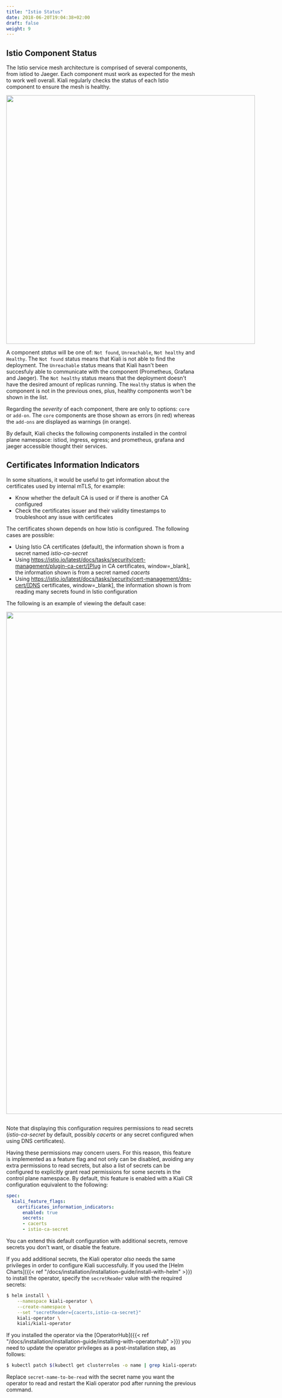 ```yaml
---
title: "Istio Status"
date: 2018-06-20T19:04:38+02:00
draft: false
weight: 9
---
```


## Istio Component Status

The Istio service mesh architecture is comprised of several components, from istiod to Jaeger. Each component must work as expected for the mesh to work well overall. Kiali regularly checks the status of each Istio component to ensure the mesh is healthy.

<div style="display: flex;">
 <span style="margin: 0 auto;">
  <a class="image-popup-fit-height" href="/images/documentation/features/istio-components-1.24.png" title="Istio components status: components not healthy or found">
   <img src="/images/documentation/features/istio-components-1.24.png" style="width: 660px;display:inline;margin: 0 auto;" />
  </a>
 </span>
</div>

A component *status* will be one of: `Not found`, `Unreachable`, `Not healthy` and `Healthy`. The `Not found` status means that Kiali is not able to find the deployment. The `Unreachable` status means that Kiali hasn't been succesfuly able to communicate with the component (Prometheus, Grafana and Jaeger). The `Not healthy` status means that the deployment doesn't have the desired amount of replicas running. The `Healthy` status is when the component is not in the previous ones, plus, healthy components won't be shown in the list.

Regarding the *severity* of each component, there are only to options: `core` or `add-on`. The `core` components are those shown as errors (in red) whereas the `add-ons` are displayed as warnings (in orange).

By default, Kiali checks the following components installed in the control plane namespace: istiod, ingress, egress; and prometheus, grafana and jaeger accessible thought their services.

## Certificates Information Indicators

In some situations, it would be useful to get information about the certificates used by internal mTLS, for example:

* Know whether the default CA is used or if there is another CA configured
* Check the certificates issuer and their validity timestamps to troubleshoot any issue with certificates

The certificates shown depends on how Istio is configured. The following cases are possible:

* Using Istio CA certificates (default), the information shown is from a secret named *istio-ca-secret*
* Using https://istio.io/latest/docs/tasks/security/cert-management/plugin-ca-cert/[Plug in CA certificates, window=_blank], the information shown is from a secret named *cacerts*
* Using https://istio.io/latest/docs/tasks/security/cert-management/dns-cert/[DNS certificates, window=_blank], the information shown is from reading many secrets found in Istio configuration

The following is an example of viewing the default case:

<div style="display: flex;">
 <span style="margin: 0 auto;">
  <a class="image-popup-fit-height" href="/images/documentation/features/certificates-information-indicators.png" title="Certificates information">
   <img src="/images/documentation/features/certificates-information-indicators.png" style="width: 1333px;display:inline;margin: 0 0 15px 0;" />
  </a>
 </span>
</div>

Note that displaying this configuration requires permissions to read secrets (*istio-ca-secret* by default, possibly *cacerts* or any secret configured when using DNS certificates).

Having these permissions may concern users. For this reason, this feature is implemented as a feature flag and not only can be disabled, avoiding any extra permissions to read secrets, but also a list of secrets can be configured to explicitly grant read permissions for some secrets in the control plane namespace. By default, this feature is enabled with a Kiali CR configuration equivalent to the following:

```yaml
spec:
  kiali_feature_flags:
    certificates_information_indicators:
      enabled: true
      secrets:
      - cacerts
      - istio-ca-secret
```

You can extend this default configuration with additional secrets, remove secrets you don't want, or disable the feature.

If you add additional secrets, the Kiali operator _also_ needs the same privileges in order to configure Kiali successfully. If you used the [Helm Charts]({{< ref "/docs/installation/installation-guide/install-with-helm" >}}) to install the operator, specify the `secretReader` value with the required secrets:

```bash
$ helm install \
    --namespace kiali-operator \
    --create-namespace \
    --set "secretReader={cacerts,istio-ca-secret}"
    kiali-operator \
    kiali/kiali-operator
```

If you installed the operator via the [OperatorHub]({{< ref "/docs/installation/installation-guide/installing-with-operatorhub" >}}) you need to update the operator privileges as a post-installation step, as follows:

```bash
$ kubectl patch $(kubectl get clusterroles -o name | grep kiali-operator) --type "json" -p '[{"op":"add","path":"/rules/0","value":{"apiGroups":[""],"resources":["secrets"],"verbs":["get"],"resourceNames":["secret-name-to-be-read"]}}]'
```

Replace `secret-name-to-be-read` with the secret name you want the operator to read and restart the Kiali operator pod after running the previous command.
